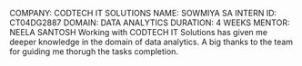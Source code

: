 COMPANY: CODTECH IT SOLUTIONS
NAME: SOWMIYA SA 
INTERN ID: CT04DG2887
DOMAIN: DATA ANALYTICS
DURATION: 4 WEEKS
MENTOR: NEELA SANTOSH
Working with CODTECH IT Solutions has given me deeper knowledge in the domain of data analytics. A big thanks to the team for guiding me thorugh the tasks completion.

